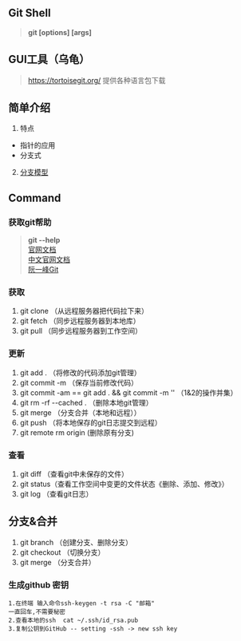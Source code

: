 ## Git Shell
> **git [options] <command> [args]**
## GUI工具（乌龟）
> https://tortoisegit.org/ 提供各种语言包下载

## 简单介绍
1. 特点
- 指针的应用  
- 分支式
2. [分支模型](http://www.oschina.net/translate/a-successful-git-branching-model)

## Command

### 获取git帮助
> **git --help**  
> [官网文档](https://git-scm.com/docs)  
> [中文官网文档](https://git-scm.com/book/zh/v1/%E8%B5%B7%E6%AD%A5-%E5%85%B3%E4%BA%8E%E7%89%88%E6%9C%AC%E6%8E%A7%E5%88%B6)  
> [阮一峰Git](http://www.ruanyifeng.com/blog/2014/06/git_remote.html)

### 获取
1. git clone （从远程服务器把代码拉下来）
2. git fetch （同步远程服务器到本地库）
3. git pull （同步远程服务器到工作空间）

### 更新
1. git add . （将修改的代码添加git管理）
2. git commit -m （保存当前修改代码）
3. git commit -am == git add . && git commit -m '' （1&2的操作并集）
4. git rm -rf --cached . （删除本地git管理）
5. git merge （分支合并（本地和远程））
6. git push （将本地保存的git日志提交到远程）
7. git remote rm origin (删除原有分支)

### 查看
1. git diff （查看git中未保存的文件）
2. git status（查看工作空间中变更的文件状态《删除、添加、修改》）
3. git log （查看git日志）

## 分支&合并
1. git branch （创建分支、删除分支）
2. git checkout （切换分支）
3. git merge （分支合并）





### 生成github 密钥
```
1.在终端 输入命令ssh-keygen -t rsa -C "邮箱"
一直回车,不需要秘密
2.查看本地的ssh  cat ~/.ssh/id_rsa.pub
3.复制公钥到GitHub -- setting -ssh -> new ssh key

```